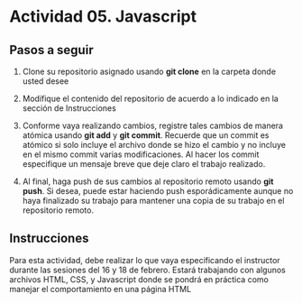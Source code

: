 # Actividad 05. Javascript

## Pasos a seguir

1. Clone su repositorio asignado usando **git clone** en la carpeta donde usted desee

2. Modifique el contenido del repositorio de acuerdo a lo indicado en la sección de Instrucciones

3. Conforme vaya realizando cambios, registre tales cambios de manera atómica usando **git add** y **git commit**. Recuerde que un commit es atómico si solo incluye el archivo donde se hizo el cambio y no incluye en el mismo commit varias modificaciones. Al hacer los commit especifique un mensaje breve que deje claro el trabajo realizado.

4. Al final, haga push de sus cambios al repositorio remoto usando **git push**. Si desea, puede estar haciendo push esporádicamente aunque no haya finalizado su trabajo para mantener una copia de su trabajo en el repositorio remoto.

## Instrucciones

Para esta actividad, debe realizar lo que vaya especificando el instructor durante las sesiones del 16 y 18 de febrero. Estará trabajando con algunos archivos HTML, CSS, y Javascript donde se pondrá en práctica como manejar el comportamiento en una página HTML 